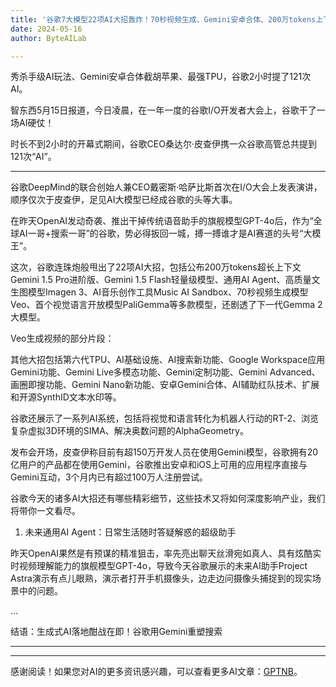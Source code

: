 ```yaml
---
title: '谷歌7大模型22项AI大招轰炸！70秒视频生成、Gemini安卓合体、200万tokens上下文'
date: 2024-05-16
author: ByteAILab

---
```


秀杀手级AI玩法、Gemini安卓合体截胡苹果、最强TPU，谷歌2小时提了121次AI。

智东西5月15日报道，今日凌晨，在一年一度的谷歌I/O开发者大会上，谷歌干了一场AI硬仗！

时长不到2小时的开幕式期间，谷歌CEO桑达尔·皮查伊携一众谷歌高管总共提到121次“AI”。

---
谷歌DeepMind的联合创始人兼CEO戴密斯·哈萨比斯首次在I/O大会上发表演讲，顺序仅次于皮查伊，足见AI大模型已经成谷歌的头等大事。

在昨天OpenAI发动奇袭、推出干掉传统语音助手的旗舰模型GPT-4o后，作为“全球AI一哥+搜索一哥”的谷歌，势必得扳回一城，搏一搏谁才是AI赛道的头号“大模王”。

这次，谷歌连珠炮般甩出了22项AI大招，包括公布200万tokens超长上下文Gemini 1.5 Pro进阶版、Gemini 1.5 Flash轻量级模型、通用AI Agent、高质量文生图模型Imagen 3、AI音乐创作工具Music AI Sandbox、70秒视频生成模型Veo、首个视觉语言开放模型PaliGemma等多款模型，还剧透了下一代Gemma 2大模型。

Veo生成视频的部分片段：

其他大招包括第六代TPU、AI基础设施、AI搜索新功能、Google Workspace应用Gemini功能、Gemini Live多模态功能、Gemini定制功能、Gemini Advanced、画圈即搜功能、Gemini Nano新功能、安卓Gemini合体、AI辅助红队技术、扩展和开源SynthID文本水印等。

谷歌还展示了一系列AI系统，包括将视觉和语言转化为机器人行动的RT-2、浏览复杂虚拟3D环境的SIMA、解决奥数问题的AlphaGeometry。

发布会开场，皮查伊称目前有超150万开发人员在使用Gemini模型，谷歌拥有20亿用户的产品都在使用Gemini，谷歌推出安卓和iOS上可用的应用程序直接与Gemini互动，3个月内已有超过100万人注册尝试。

谷歌今天的诸多AI大招还有哪些精彩细节，这些技术又将如何深度影响产业，我们将带你一文看尽。

01. 未来通用AI Agent：日常生活随时答疑解惑的超级助手

昨天OpenAI果然是有预谋的精准狙击，率先亮出聊天丝滑宛如真人、具有炫酷实时视频理解能力的旗舰模型GPT-4o，导致今天谷歌展示的未来AI助手Project Astra演示有点儿眼熟，演示者打开手机摄像头，边走边问摄像头捕捉到的现实场景中的问题。

...

结语：生成式AI落地酣战在即！谷歌用Gemini重塑搜索

---
---
感谢阅读！如果您对AI的更多资讯感兴趣，可以查看更多AI文章：[GPTNB](https://gptnb.com)。